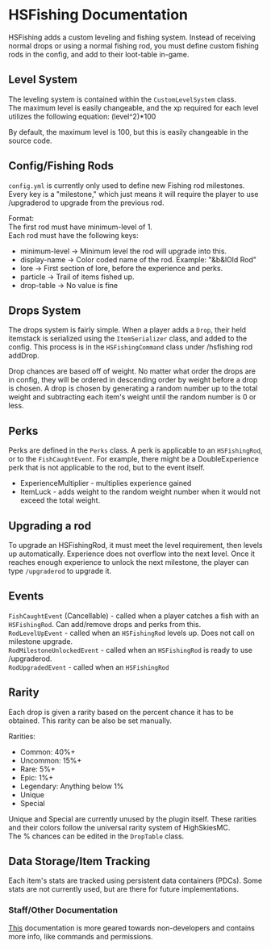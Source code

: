 # HSFishing Documentation
  
  HSFishing adds a custom leveling and fishing system. Instead of receiving normal drops or using a normal fishing rod, you must define custom fishing rods in the config, and add to their loot-table in-game.  

## Level System

The leveling system is contained within the `CustomLevelSystem` class.  
The maximum level is easily changeable, and the xp required for each level utilizes the following equation: (level^2)*100  
  
By default, the maximum level is 100, but this is easily changeable in the source code.  

## Config/Fishing Rods

`config.yml` is currently only used to define new Fishing rod milestones.  
Every key is a "milestone," which just means it will require the player to use /upgraderod to upgrade from the previous rod.  
  
  Format:  
  The first rod must have minimum-level of 1.  
  Each rod must have the following keys:  
  - minimum-level -> Minimum level the rod will upgrade into this.
  - display-name -> Color coded name of the rod. Example: "&b&lOld Rod"
  - lore -> First section of lore, before the experience and perks.
  - particle -> Trail of items fished up.
  - drop-table -> No value is fine

## Drops System

The drops system is fairly simple. When a player adds a `Drop`, their held itemstack is serialized using the `ItemSerializer` class, and added to the config. This process is in the `HSFishingCommand` class under /hsfishing rod addDrop. 
  
Drop chances are based off of weight. No matter what order the drops are in config, they will be ordered in descending order by weight before a drop is chosen. A drop is chosen by generating a random number up to the total weight and subtracting each item's weight until the random number is 0 or less.

## Perks

Perks are defined in the `Perks` class. A perk is applicable to an `HSFishingRod`, or to the `FishCaughtEvent`. For example, there might be a DoubleExperience perk that is not applicable to the rod, but to the event itself.  
- ExperienceMultiplier - multiplies experience gained
- ItemLuck - adds weight to the random weight number when it would not exceed the total weight.

## Upgrading a rod

To upgrade an HSFishingRod, it must meet the level requirement, then levels up automatically. Experience does not overflow into the next level. Once it reaches enough experience to unlock the next milestone, the player can type `/upgraderod` to upgrade it.

## Events

`FishCaughtEvent` (Cancellable) - called when a player catches a fish with an `HSFishingRod`. Can add/remove drops and perks from this.  
`RodLevelUpEvent` - called when an `HSFishingRod` levels up. Does not call on milestone upgrade.  
`RodMilestoneUnlockedEvent` - called when an `HSFishingRod` is ready to use /upgraderod.  
`RodUpgradedEvent` - called when an `HSFishingRod` 

## Rarity

Each drop is given a rarity based on the percent chance it has to be obtained. This rarity can be also be set manually.

Rarities:
- Common: 40%+
- Uncommon: 15%+
- Rare: 5%+
- Epic: 1%+
- Legendary: Anything below 1%
- Unique
- Special

Unique and Special are currently unused by the plugin itself. These rarities and their colors follow the universal rarity system of HighSkiesMC.  
The % chances can be edited in the `DropTable` class.  

## Data Storage/Item Tracking

Each item's stats are tracked using persistent data containers (PDCs). Some stats are not currently used, but are there for future implementations.  

### Staff/Other Documentation
[This](https://docs.google.com/document/d/1M8kouAHh8v2QtHT51OBfeEMUpzQSAs2eCzzWLhqm1Ow/edit?usp=sharing) documentation is more geared towards non-developers and contains more info, like commands and permissions.
